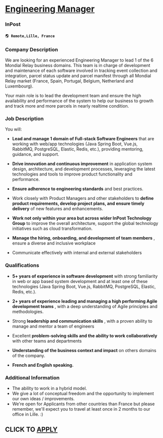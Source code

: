 # [Engineering Manager](https://www.remotewlb.com/apply/engineering-manager-109875)  
### InPost  
#### `🌎 Remote,Lille, France`  

### **Company Description**

We are looking for an experienced Engineering Manager to lead 1 of the 6 Mondial Relay business domains. This team is in charge of development and maintenance of each software involved in tracking event collection and integration, parcel status update and parcel manifest through all Mondial Relay market (France, Spain, Portugal, Belgium, Netherland and Luxembourg).

  
Your main role is to lead the development team and ensure the high availability and performance of the system to help our business to growth and track more and more parcels in nearly realtime condition.

###  **Job Description**

You will:

  *  **Lead and manage 1 domain of Full-stack Software Engineers** that are working with web/app technologies (Java Spring Boot, Vue.js, RabbitMQ, PostgreSQL, Elastic, Redis, etc.), providing mentoring, guidance, and support. 

  * **Drive innovation and continuous improvement** in application system design, architecture, and development processes, leveraging the latest technologies and tools to improve product functionality and performance. 

  * **Ensure adherence to engineering standards** and best practices. 

  * Work closely with Product Managers and other stakeholders to **define product requirements, develop project plans, and ensure timely delivery** of new features and enhancements. 

  * **Work not only within your area but across wider InPost Technology Group** to improve the overall architecture, support the global technology initiatives such as cloud transformation. 

  * **Manage the hiring, onboarding, and development of team members** , ensure a diverse and inclusive workplace 

  * Communicate effectively with internal and external stakeholders 

### **Qualifications**

  *  **5+ years of experience in software development** with strong familiarity in web or app based system development and at least one of these technologies (Java Spring Boot, Vue.js, RabbitMQ, PostgreSQL, Elastic, Redis, etc.).

  *  **2+ years of experience leading and managing a high performing Agile development teams** , with a deep understanding of Agile principles and methodologies. 

  * Strong **leadership and communication skills** , with a proven ability to manage and mentor a team of engineers 

  * Excellent **problem-solving skills and the ability to work collaboratively** with other teams and departments 

  * **Understanding of the business context and impact** on others domains of the company. 

  * **French and English speaking.**

###  **Additional Information**

  * The ability to work in a hybrid model. 
  * We give a lot of conceptual freedom and the opportunity to implement our own ideas / improvements.
  * We're open for Applicants from other countries than France but please remember, we'll expect you to travel at least once in 2 months to our office in Lille. :) 

  
## CLICK TO [APPLY](https://www.remotewlb.com/apply/engineering-manager-109875)

